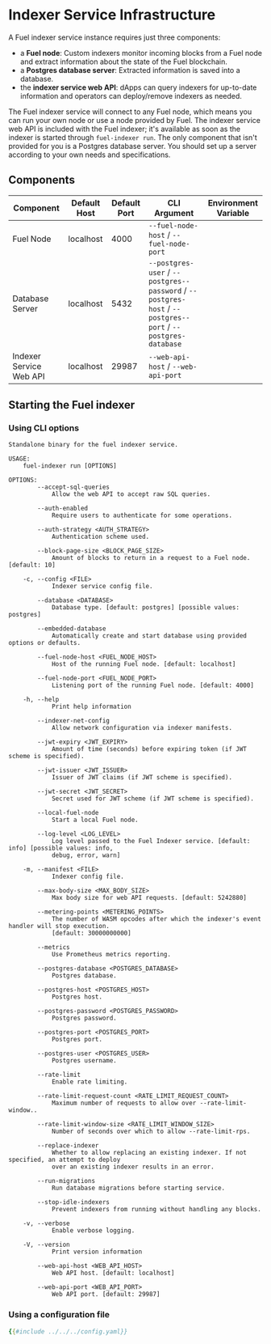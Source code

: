 # Indexer Service Infrastructure

A Fuel indexer service instance requires just three components:

- a **Fuel node**: Custom indexers monitor incoming blocks from a Fuel node and extract information about the state of the Fuel blockchain.
- a **Postgres database server**: Extracted information is saved into a database.
- the **indexer service web API**: dApps can query indexers for up-to-date information and operators can deploy/remove indexers as needed.

The Fuel indexer service will connect to any Fuel node, which means you can run your own node or use a node provided by Fuel. The indexer service web API is included with the Fuel indexer; it's available as soon as the indexer is started through `fuel-indexer run`. The only component that isn't provided for you is a Postgres database server. You should set up a server according to your own needs and specifications.

## Components

| Component | Default Host | Default Port | CLI Argument | Environment Variable |
|---|---|---|---|---|
| Fuel Node | localhost | 4000 | `--fuel-node-host` / `--fuel-node-port` |  |
| Database Server | localhost | 5432 | `--postgres-user` / `--postgres--password` / `--postgres-host` / `--postgres--port` / `--postgres-database` |  |
| Indexer Service Web API | localhost | 29987 | `--web-api-host` / `--web-api-port` |  |

## Starting the Fuel indexer

### Using CLI options

```text
Standalone binary for the fuel indexer service.

USAGE:
    fuel-indexer run [OPTIONS]

OPTIONS:
        --accept-sql-queries
            Allow the web API to accept raw SQL queries.

        --auth-enabled
            Require users to authenticate for some operations.

        --auth-strategy <AUTH_STRATEGY>
            Authentication scheme used.

        --block-page-size <BLOCK_PAGE_SIZE>
            Amount of blocks to return in a request to a Fuel node. [default: 10]

    -c, --config <FILE>
            Indexer service config file.

        --database <DATABASE>
            Database type. [default: postgres] [possible values: postgres]

        --embedded-database
            Automatically create and start database using provided options or defaults.

        --fuel-node-host <FUEL_NODE_HOST>
            Host of the running Fuel node. [default: localhost]

        --fuel-node-port <FUEL_NODE_PORT>
            Listening port of the running Fuel node. [default: 4000]

    -h, --help
            Print help information

        --indexer-net-config
            Allow network configuration via indexer manifests.

        --jwt-expiry <JWT_EXPIRY>
            Amount of time (seconds) before expiring token (if JWT scheme is specified).

        --jwt-issuer <JWT_ISSUER>
            Issuer of JWT claims (if JWT scheme is specified).

        --jwt-secret <JWT_SECRET>
            Secret used for JWT scheme (if JWT scheme is specified).

        --local-fuel-node
            Start a local Fuel node.

        --log-level <LOG_LEVEL>
            Log level passed to the Fuel Indexer service. [default: info] [possible values: info,
            debug, error, warn]

    -m, --manifest <FILE>
            Indexer config file.

        --max-body-size <MAX_BODY_SIZE>
            Max body size for web API requests. [default: 5242880]

        --metering-points <METERING_POINTS>
            The number of WASM opcodes after which the indexer's event handler will stop execution.
            [default: 30000000000]

        --metrics
            Use Prometheus metrics reporting.

        --postgres-database <POSTGRES_DATABASE>
            Postgres database.

        --postgres-host <POSTGRES_HOST>
            Postgres host.

        --postgres-password <POSTGRES_PASSWORD>
            Postgres password.

        --postgres-port <POSTGRES_PORT>
            Postgres port.

        --postgres-user <POSTGRES_USER>
            Postgres username.

        --rate-limit
            Enable rate limiting.

        --rate-limit-request-count <RATE_LIMIT_REQUEST_COUNT>
            Maximum number of requests to allow over --rate-limit-window..

        --rate-limit-window-size <RATE_LIMIT_WINDOW_SIZE>
            Number of seconds over which to allow --rate-limit-rps.

        --replace-indexer
            Whether to allow replacing an existing indexer. If not specified, an attempt to deploy
            over an existing indexer results in an error.

        --run-migrations
            Run database migrations before starting service.

        --stop-idle-indexers
            Prevent indexers from running without handling any blocks.

    -v, --verbose
            Enable verbose logging.

    -V, --version
            Print version information

        --web-api-host <WEB_API_HOST>
            Web API host. [default: localhost]

        --web-api-port <WEB_API_PORT>
            Web API port. [default: 29987]

```

### Using a configuration file

```yaml
{{#include ../../../config.yaml}}
```
